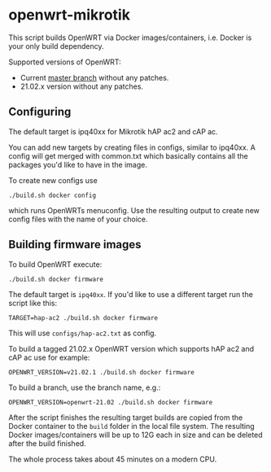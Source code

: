 # openwrt-mikrotik

This script builds OpenWRT via Docker images/containers, i.e. Docker is your only build dependency.

Supported versions of OpenWRT:

* Current [master branch](https://github.com/openwrt/openwrt/tree/master) without any patches.
* 21.02.x version without any patches.

## Configuring
The default target is ipq40xx for Mikrotik hAP ac2 and cAP ac.

You can add new targets by creating files in configs, similar to ipq40xx. A config will get merged
with common.txt which basically contains all the packages you'd like to have in the image.

To create new configs use
```
./build.sh docker config
```
which runs OpenWRTs menuconfig. Use the resulting
output to create new config files with the name of your choice.

## Building firmware images

To build OpenWRT execute:
```
./build.sh docker firmware
```

The default target is `ipq40xx`. If you'd like to use a different target run the script like this:
```
TARGET=hap-ac2 ./build.sh docker firmware
```
This will use `configs/hap-ac2.txt` as config.

To build a tagged 21.02.x OpenWRT version which supports hAP ac2 and cAP ac use for example:
```
OPENWRT_VERSION=v21.02.1 ./build.sh docker firmware
```

To build a branch, use the branch name, e.g.:
```
OPENWRT_VERSION=openwrt-21.02 ./build.sh docker firmware
```

After the script finishes the resulting target builds are
copied from the Docker container to the `build` folder in the local
file system. The resulting Docker images/containers will be up to
12G each in size and can be deleted after the build finished.

The whole process takes about 45 minutes on a modern CPU.

